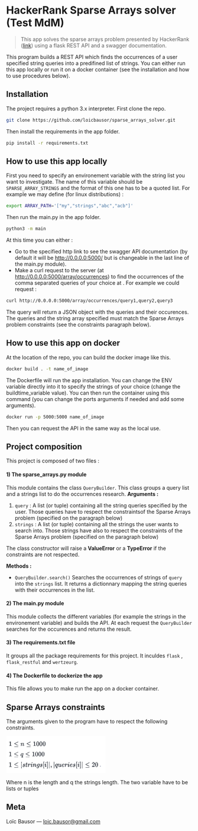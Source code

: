 # HackerRank Sparse Arrays solver (Test MdM)
> This app solves the sparse arrays problem presented by HackerRank ([link](https://www.hackerrank.com/challenges/sparse-arrays/problem)) using a flask REST API and a swagger documentation. 

This program builds a REST API which finds the occurrences of a user specified string queries into a predifined list of strings.
You can either run this app locally or run it on a docker container (see the installation and how to use procedures below).

## Installation

The project requires a python 3.x interpreter.
First clone the repo.
```sh
git clone https://github.com/loicbausor/sparse_arrays_solver.git
```
Then install the requirements in the app folder.

```sh
pip install -r requirements.txt
```


## How to use this app locally

First you need to specify an environement variable with the string list you want to investigate. The name of this variable should be `SPARSE_ARRAY_STRINGS` and the format of this one has to be a quoted list. For example we may define (for linux distributions) :

```sh
export ARRAY_PATH='["my","strings","abc","acb"]'
```
Then run the main.py in the app folder.
```sh
python3 -m main 
```
At this time you can either :
* Go to the specified http link to see the swagger API documentation (by default it will be http://0.0.0.0:5000/ but is changeable in the last line of the main.py module). 
* Make a curl request to the server (at http://0.0.0.0:5000/array/occurrences)  to find the occurrences of the comma separated queries of your choice at . For example we could request : 
```sh
curl http://0.0.0.0:5000/array/occurrences/query1,query2,query3
```
The query will return a JSON object with the queries and their occurences. The queries and the string array specified must match the Sparse Arrays problem constraints (see the constraints paragraph below).

## How to use this app on docker

At the location of the repo, you can build the docker image like this.

```sh
docker build . -t name_of_image
```
The Dockerfile will run the app installation. You can change the ENV variable directly into it to specify the strings of your choice (change the buildtime_variable value). 
You can then run the container using this command (you can change the ports arguments if needed and add some arguments).

```sh 
docker run -p 5000:5000 name_of_image
```
Then you can request the API in the same way as the local use.


## Project composition
This project is composed of two files :

#### 1) The sparse_arrays.py module
This module contains the class `QueryBuilder`. This class groups a query list and a strings list to do the occurrences research.
**Arguments :**
1. `query` : A list (or tuple) containing all the string queries specified by the user. Those queries have to respect the constraintsof the Sparse Arrays problem (specified on the paragraph below)
2. `strings` : A list (or tuple) containing all the strings the user wants to search into. Those strings have also to respect the constraints of the Sparse Arrays problem (specified on the paragraph below)

The class constructor will raise a **ValueError** or a **TypeError** if the constraints are not respected. 

**Methods :**
- `QueryBuilder.search()`
Searches the occurrences of strings of `query` into the `strings` list. It returns a dictionnary mapping the string queries with their occurrences in the list.

#### 2) The main.py module
This module collects the different variables (for example the strings in the environement variable) and builds the API. At each request the `QueryBuilder` searches for the occurences and returns the result.

#### 3) The requirements.txt file
It groups all the package requirements for this project. It inculdes `flask` , `flask_restful` and `wertzeurg`.

#### 4) The Dockerfile to dockerize the app
This file allows you to make run the app on a docker container.

## Sparse Arrays constraints

The arguments given to the program  have to respect the following constraints.


![](constraints.PNG)

Where n is the  length and q the strings length.
The two variable have to be lists or tuples  

## Meta

Loïc Bausor –– loic.bausor@gmail.com
